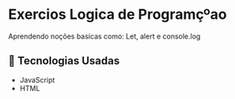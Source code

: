 # Exercios Logica de Programçºao 

Aprendendo noções basicas como: Let, alert e console.log

## 🚀 Tecnologias Usadas

- JavaScript
- HTML
